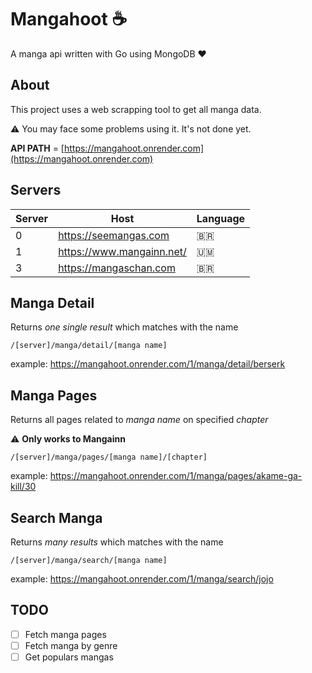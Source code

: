# Mangahoot :coffee:
A manga api written with Go using MongoDB :heart: 

##  About  
This project uses a web scrapping tool to get all manga data.

:warning: You may face some problems using it. It's not done yet.

**API PATH** = [https://mangahoot.onrender.com](https://mangahoot.onrender.com) 

## Servers

| Server  |  Host  | Language |
| --- | --- | --- |
| 0 | https://seemangas.com | :brazil: |
| 1 | https://www.mangainn.net/ | :us_outlying_islands: |
| 3 | https://mangaschan.com | :brazil: |

## Manga Detail
Returns *one single result* which matches with the name
```
/[server]/manga/detail/[manga name]
```
example: https://mangahoot.onrender.com/1/manga/detail/berserk

## Manga Pages
Returns all pages related to *manga name* on specified *chapter*

:warning: **Only works to Mangainn**
```
/[server]/manga/pages/[manga name]/[chapter]
```
example: https://mangahoot.onrender.com/1/manga/pages/akame-ga-kill/30

## Search Manga
Returns *many results* which matches with the name
```
/[server]/manga/search/[manga name]
```
example: https://mangahoot.onrender.com/1/manga/search/jojo

## TODO
- [ ] Fetch manga pages 
- [ ] Fetch manga by genre
- [ ] Get populars mangas
